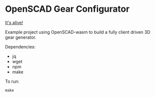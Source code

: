 # OpenSCAD Gear Configurator
[It's alive!](https://farmerdave.github.io/openscad-gear-configurator/)



Example project using OpenSCAD-wasm to build a fully client driven 3D gear generator.

Dependencies:
- jq
- wget
- npm
- make

To run:
```
make
```
